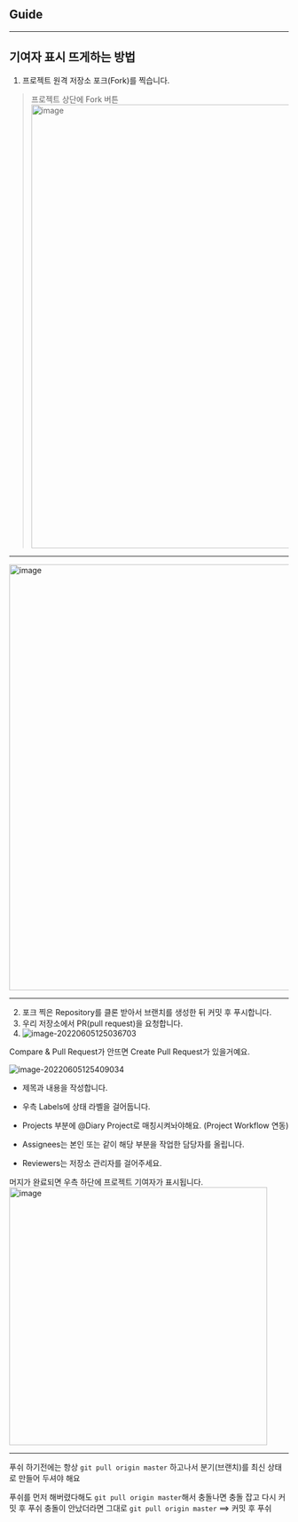 ## Guide
---
기여자 표시 뜨게하는 방법
---

1. 프로젝트 원격 저장소 포크(Fork)를 찍습니다. 

> 프로젝트 상단에 Fork 버튼
> <img width="800" alt="image" src="https://user-images.githubusercontent.com/68332735/172034531-4fc95512-4547-416a-afca-f375f5d91569.png">
---
<img width="768" alt="image" src="https://user-images.githubusercontent.com/68332735/172034577-5d394dd0-46d6-45e4-acaf-7bdd198ec17e.png">

---

2. 포크 찍은 Repository를 클론 받아서 브랜치를 생성한 뒤 커밋 후 푸시합니다. 
3. 우리 저장소에서 PR(pull request)을 요청합니다.
4. ![image-20220605125036703](https://tva1.sinaimg.cn/large/e6c9d24egy1h2x853p0bbj21ym0t0422.jpg)

Compare & Pull Request가 안뜨면 Create Pull Request가 있을거예요.

![image-20220605125409034](https://tva1.sinaimg.cn/large/e6c9d24egy1h2x88safjdj21cd0u0whr.jpg)

- 제목과 내용을 작성합니다.

- 우측 Labels에 상태 라벨을 걸어둡니다.

- Projects 부분에 @Diary Project로 매칭시켜놔야해요. (Project Workflow 연동)

- Assignees는 본인 또는 같이 해당 부분을 작업한 담당자를 올립니다.
- Reviewers는 저장소 관리자를 걸어주세요.

머지가 완료되면 우측 하단에 프로젝트 기여자가 표시됩니다.
<img width="465" alt="image" src="https://user-images.githubusercontent.com/68332735/172034492-e6371bfd-3ce5-41e4-8fe0-6d041f692c74.png">


----

푸쉬 하기전에는 항상 
`git pull origin master` 
하고나서 분기(브랜치)를 최신 상태로 만들어 두셔야 해요

푸쉬를 먼저 해버렸다해도 
`git pull origin master`해서 충돌나면 충돌 잡고 다시 커밋 후 푸쉬
충돌이 안났더라면 그대로 `git pull origin master` ==> 커밋 후 푸쉬

